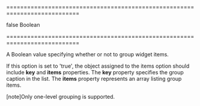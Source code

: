 ===========================================================================
<!--default-->false<!--/default-->
<!--type-->Boolean<!--/type-->
===========================================================================

<!--shortDescription-->
A Boolean value specifying whether or not to group widget items.
<!--/shortDescription-->

<!--fullDescription-->
If this option is set to 'true', the object assigned to the items option should
include **key** and **items** properties. The **key** property specifies the group caption in the list. The **items** property represents an array listing group items.

[note]Only one-level grouping is supported.
<!--/fullDescription-->